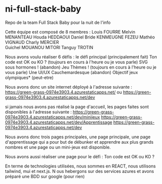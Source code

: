 # ni-full-stack-baby
Repo de la team Full Stack Baby pour la nuit de l'info

Cette équipe est composé de 8 membres : 
Louis FOURRE
Melvin MENANTEAU
Houda HEDDAOUI
Daniel Bride KENMEUGNE FEZEU
Mathéo VIGNAUD
Charly MERCIER	
Guichel MOUANOU MITORI
Tanguy TROTIN

Nous avons voulu réaliser 6 défis :
le défi principal (principalement fait)
Ton code est OK ou KO ? (toujours en cours à l'heure ou je vous parle)
SVG sous hormones ! (abandon)
Jeu Thèmes ! (toujours en cours à l'heure ou je vous parle)
Une UI/UX Cauchemardesque (abandon)
Objectif jeux olympiques* (peut-etre)

Nous avons donc un site internet déployé à l'adresse suivante : https://green-grass-0974e3903.4.azurestaticapps.net/ ou https://green-grass-0974e3903.4.azurestaticapps.net/dev

si jamais nous avons pas réalisé la page d'accueil, les pages faites sont disponibles à l'adresse suivante :
https://green-grass-0974e3903.4.azurestaticapps.net/dev/minijeux
https://green-grass-0974e3903.4.azurestaticapps.net/dev/Apprentissage
https://green-grass-0974e3903.4.azurestaticapps.net/dev

Nous avons donc trois pages principales, une page principale, une page d'apprentissage qui a pour but de débunker et apprendre aux plus grands nombres et une page ou un mini-jeux est disponible.

Nous avons aussi réaliser une page pour le défi : Ton code est OK ou KO ?


En terme de technologies utilisées, nous sommes en REACT, nous utilisons tailwind, mui et next.js. N ous hebergons sur des services azures et avons préparé une BDD sur google (pour rien)



